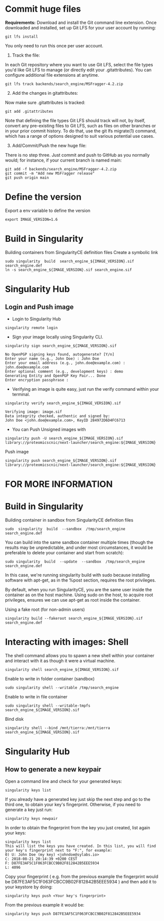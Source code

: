 # Commit huge files

**Requirements:** Download and install the Git command line extension. Once downloaded and installed, set up Git LFS for your user account by running:
```
git lfs install
```
You only need to run this once per user account.

1. Track the file:

In each Git repository where you want to use Git LFS, select the file types you'd like Git LFS to manage (or directly edit your .gitattributes). You can configure additional file extensions at anytime.
```
git lfs track backends/search_engine/MSFragger-4.2.zip
```

2. Add the changes in gitattributes:

Now make sure .gitattributes is tracked:
```
git add .gitattributes
```
Note that defining the file types Git LFS should track will not, by itself, convert any pre-existing files to Git LFS, such as files on other branches or in your prior commit history. To do that, use the git lfs migrate(1) command, which has a range of options designed to suit various potential use cases.

3. Add/Commit/Push the new huge file:

There is no step three. Just commit and push to GitHub as you normally would; for instance, if your current branch is named main:
```
git add -f backends/search_engine/MSFragger-4.2.zip
git commit -m "Add new MSFragger release"
git push origin main
```

# Define the version

Export a env variable to define the version
```
export IMAGE_VERSION=1.6
```

# Build in Singularity

Building containers from SingularityCE definition files
Create a symbolic link
```
sudo singularity  build  search_engine_${IMAGE_VERSION}.sif  search_engine.def
ln -s search_engine_${IMAGE_VERSION}.sif search_engine.sif
```

# Singularity Hub

## Login and Push image

+ Login to Singularity Hub
```
singularity remote login
```

+ Sign your image locally using Singularity CLI.
```
singularity sign search_engine_${IMAGE_VERSION}.sif

No OpenPGP signing keys found, autogenerate? [Y/n]
Enter your name (e.g., John Doe) : John Doe
Enter your email address (e.g., john.doe@example.com) : john.doe@example.com
Enter optional comment (e.g., development keys) : demo
Generating Entity and OpenPGP Key Pair... Done
Enter encryption passphrase :
```

+ Verifying an image is quite easy, just run the verify command within your terminal.
```
singularity verify search_engine_${IMAGE_VERSION}.sif

Verifying image: image.sif
Data integrity checked, authentic and signed by:
John Doe <john.doe@example.com>, KeyID 284972D6D4FC6713
```

+ You can Push Unsigned images with 
```
singularity push -U search_engine_${IMAGE_VERSION}.sif library://proteomicscnic/next-launcher/search_engine:${IMAGE_VERSION}
```

Push image
```
singularity push search_engine_${IMAGE_VERSION}.sif library://proteomicscnic/next-launcher/search_engine:${IMAGE_VERSION}
```




# FOR MORE INFORMATION

# Build in Singularity

Building container in sandbox from SingularityCE definition files
```
sudo  singularity  build  --sandbox  /tmp/search_engine    search_engine.def
```

You can build into the same sandbox container multiple times (though the results may be unpredictable, and under most circumstances, it would be preferable to delete your container and start from scratch):
```
sudo singularity  build  --update  --sandbox  /tmp/search_engine  search_engine.def
```

In this case, we're running singularity build with sudo because installing software with apt-get, as in the %post section, requires the root privileges.

By default, when you run SingularityCE, you are the same user inside the container as on the host machine. Using sudo on the host, to acquire root privileges, ensures we can use apt-get as root inside the container.

Using a fake root (for non-admin users)
```
singularity build --fakeroot search_engine_${IMAGE_VERSION}.sif search_engine.def
```

# Interacting with images: Shell
The shell command allows you to spawn a new shell within your container and interact with it as though it were a virtual machine.

```
singularity shell search_engine_${IMAGE_VERSION}.sif
```

Enable to write in folder container (sandbox)
```
sudo singularity shell --writable /tmp/search_engine
```

Enable to write in file container
```
sudo singularity shell --writable-tmpfs search_engine_${IMAGE_VERSION}.sif
```

Bind disk
```
singularity shell --bind /mnt/tierra:/mnt/tierra search_engine_${IMAGE_VERSION}.sif
```

# Singularity Hub

## How to generate a new keypair

Open a command line and check for your generated keys:
```
singularity keys list
```

If you already have a generated key just skip the next step and go to the third one, to obtain your key's fingerprint. Otherwise, if you need to generate a key just run:
```
singularity keys newpair
```

In order to obtain the fingerprint from the key you just created, list again your keys:
```
singularity keys list
This will list the keys you have created. In this list, you will find your key's fingerprint next to "F:", for example:
0) U: John Doe (my key) <johndoe@sylabs.io>
C: 2018-08-21 20:14:39 +0200 CEST
F: D87FE3AF5C1F063FCBCC9B02F812842B5EEE5934
L: 4096
```

Copy your fingerprint ( e.g. from the previous example the fingerprint would be D87FE3AF5C1F063FCBCC9B02F812842B5EEE5934 ) and then add it to your keystore by doing:
```
singularity keys push <Your key's fingerprint>
```

From the previous example it would be:
```
singularity keys push D87FE3AF5C1F063FCBCC9B02F812842B5EEE5934
```

